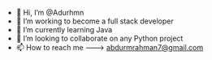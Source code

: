 - 👋 Hi, I’m @Adurhmn
- 👀 I’m working to become a full stack developer
- 🌱 I’m currently learning Java
- 💞️ I’m looking to collaborate on any Python project
- 📫 How to reach me ---> abdurmrahman7@gmail.com

